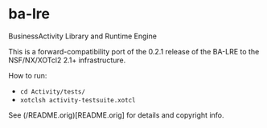 # ba-lre
BusinessActivity Library and Runtime Engine

This is a forward-compatibility port of the 0.2.1 release of the
BA-LRE to the NSF/NX/XOTcl2 2.1+ infrastructure.

How to run:

- `cd Activity/tests/`
- `xotclsh activity-testsuite.xotcl`

See (/README.orig)[README.orig] for details and copyright info.
